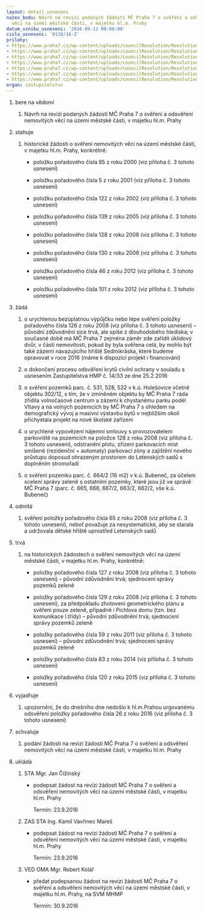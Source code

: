 ```yaml
---
layout: detail_usneseni
nazev_bodu: Návrh na revizi podaných žádostí MČ Praha 7 o svěření a odsvěření nemovitých
  věcí na území městské části, v majetku hl.m. Prahy
datum_vzniku_usneseni: '2016-09-12 00:00:00'
cislo_usneseni: '0138/16-Z'
prilohy:
- https://www.praha7.cz/wp-content/uploads/councilResolution/Resolutions/27472/export/DZ_revizeMHMP0916~103835.docx
- https://www.praha7.cz/wp-content/uploads/councilResolution/Resolutions/27472/export/02_revizeMHMP0916~103834.xls
- https://www.praha7.cz/wp-content/uploads/councilResolution/Resolutions/27472/export/03_revizeMHMP0916~103833.xls
- https://www.praha7.cz/wp-content/uploads/councilResolution/Resolutions/27472/export/04_revizeMHMP0916~103832.doc
- https://www.praha7.cz/wp-content/uploads/councilResolution/Resolutions/27472/export/05_revizeMHMP0916~103831.pdf
- https://www.praha7.cz/wp-content/uploads/councilResolution/Resolutions/27472/export/0817R~103830.pdf
- https://www.praha7.cz/wp-content/uploads/councilResolution/Resolutions/27472/export/export~301555.pdf
organ: zastupitelstvo
---
```

<ol id="urzList" class="urzList_view"><li id="" class="urzClass1"><span name="1">bere na vědomí</span><ol class="urzOlClass"><li style="text-align: left;" id="" class="urzClass2"><span><p>Návrh na revizi podaných žádostí MČ Praha 7 o svěření a odsvěření nemovitých věcí na území městské části, v majetku hl.m. Prahy</p></span></li></ol></li><li id="" class="urzClass1"><span name="27">stahuje</span><ol class="urzOlClass"><li style="text-align: left;" id="" class="urzClass2"><span><p>historické žádosti o svěření nemovitých věcí na území městské části, v majetku hl.m. Prahy, konkrétně:</p></span><ul class="urzUlClass"><li style="text-align: left;" id="" class="urzClass3"><span><p>položku pořadového čísla 85 z roku 2000 (viz příloha č. 3 tohoto usnesení)</p></span></li><li style="text-align: left;" id="" class="urzClass3"><span><p>položku pořadového čísla&nbsp;5 z roku 2001 (viz příloha č. 3 tohoto usnesení)</p></span></li><li style="text-align: left;" id="" class="urzClass3"><span><p>položku pořadového čísla&nbsp;122 z roku 2002 (viz příloha č. 3 tohoto usnesení)</p></span></li><li style="text-align: left;" id="" class="urzClass3"><span><p>položku pořadového čísla&nbsp;139 z roku 2005 (viz příloha č. 3 tohoto usnesení)</p></span></li><li style="text-align: left;" id="" class="urzClass3"><span><p>položku pořadového čísla&nbsp;128 z roku 2008 (viz příloha č. 3 tohoto usnesení)</p></span></li><li style="text-align: left;" id="" class="urzClass3"><span><p>položku pořadového čísla&nbsp;130 z roku 2008 (viz příloha č. 3 tohoto usnesení)</p></span></li><li style="text-align: left;" id="" class="urzClass3"><span><p>položku pořadového čísla&nbsp;46 z roku 2012 (viz příloha č. 3 tohoto usnesení)</p></span></li><li style="text-align: left;" id="" class="urzClass3"><span><p>položku pořadového čísla&nbsp;101 z roku 2012 (viz příloha č. 3 tohoto usnesení)</p></span></li></ul></li></ol></li><li id="" class="urzClass1"><span name="86">žádá</span><ol class="urzOlClass"><li style="text-align: left;" id="" class="urzClass2"><span><p>o urychlenou bezúplatnou výpůjčku nebo lépe svěření položky pořadového čísla 126 z roku 2008 (viz příloha č. 3 tohoto usnesení) – původní zdůvodnění sice trvá, ale spíše z dlouhodobého hlediska; v současné době má MČ Praha 7 zejména záměr zde zařídit úklidový dvůr, v části nemovitosti, pokud by byla svěřena celá, by mohlo být také zázemí navazujícího hřiště Sedmikráska, které budeme opravovat v roce 2016 (máme k dispozici projekt i financování)</p></span></li><li style="text-align: left;" id="" class="urzClass2"><span><p>o dokončení procesu odsvěření krytů civilní ochrany v souladu s usnesením Zastupitelstva HMP č. 14/33 ze dne 25.2.2016</p></span></li><li style="text-align: left;" id="" class="urzClass2"><span><p>o svěření pozemků parc. č. 531, 528, 532 v k.ú. Holešovice včetně objektu 302/12, s tím, že v zmíněném objektu by MČ Praha 7 ráda zřídila volnočasové centrum a zázemí k chystanému parku podél Vltavy a na volných pozemcích by MČ Praha 7 s ohledem na demografický vývoj a masivní výstavbu bytů v nejbližším okolí přichystala projekt na nové školské zařízení</p></span></li><li style="text-align: left;" id="" class="urzClass2"><span><p>o urychlené vypovězení nájemní smlouvy s provozovatelem parkoviště na pozemcích na položce 128 z roku 2008 (viz příloha č. 3 tohoto usnesení), odstranění plotu, zřízení parkovacích míst smíšené (rezidenční + automaty) parkovací zóny a zajištění nového průstupu doposud ohrazeným prostorem do Letenských sadů s doplněním stromořadí</p></span></li><li style="text-align: left;" id="" class="urzClass2"><span><p>o svěření pozemku parc. č. 664/2 (16 m2) v k.ú. Bubeneč, za účelem scelení správy zeleně s ostatními pozemky, které jsou již ve správě MČ Praha 7 (parc. č. 665, 666, 667/2, 663/2, 662/2, vše k.ú. Bubeneč)</p></span></li></ol></li><li id="" class="urzClass1"><span name="87">odmítá</span><ol class="urzOlClass"><li style="text-align: left;" id="" class="urzClass2"><span><p>svěření položky pořadového čísla 65 z roku 2008 (viz příloha č. 3 tohoto usnesení), neboť považuje za nesystematické, aby se starala a udržovala dětské hřiště uprostřed Letenských sadů</p></span></li></ol></li><li id="" class="urzClass1"><span name="30">trvá</span><ol class="urzOlClass"><li style="text-align: left;" id="" class="urzClass2"><span><p>na historických žádostech o svěření nemovitých věcí na území městské části, v majetku hl.m. Prahy, konkrétně:</p></span><ul class="urzUlClass"><li style="text-align: left;" id="" class="urzClass3"><span><p>položky pořadového čísla 127 z roku 2008 (viz příloha č. 3 tohoto usnesení) – původní zdůvodnění trvá; sjednocení správy pozemků zeleně</p></span></li><li style="text-align: left;" id="" class="urzClass3"><span><p>položky pořadového čísla 129 z roku 2008 (viz příloha č. 3 tohoto usnesení), za předpokladu zhotovení geometrického plánu a svěření pouze zeleně, případně i Pichlova domu (tzn. bez komunikace I.třídy) – původní zdůvodnění trvá; sjednocení správy pozemků zeleně</p></span></li><li style="text-align: left;" id="" class="urzClass3"><span><p>položky pořadového čísla 59 z roku 2011 (viz příloha č. 3 tohoto usnesení) – původní zdůvodnění trvá; sjednocení správy pozemků zeleně</p></span></li><li style="text-align: left;" id="" class="urzClass3"><span><p>položky pořadového čísla 83 z roku 2014 (viz příloha č. 3 tohoto usnesení)</p></span></li><li style="text-align: left;" id="" class="urzClass3"><span><p>položky pořadového čísla 120 z roku 2015 (viz příloha č. 3 tohoto usnesení)</p></span></li></ul></li></ol></li><li id="" class="urzClass1"><span name="83">vyjadřuje</span><ol class="urzOlClass"><li style="text-align: left;" id="" class="urzClass2"><span><p>upozornění, že do dnešního dne nedošlo k hl.m.Prahou urgovanému odsvěření položky pořadového čísla 26 z roku 2016 (viz příloha č. 3 tohoto usnesení)</p></span></li></ol></li><li id="" class="urzClass1"><span name="24">schvaluje</span><ol id="" class="urzOlClass"><li style="text-align: left;" id="" class="urzClass2"><span><p>podání žádosti na revizi žádostí MČ Praha 7 o svěření a odsvěření nemovitých věcí na území městské části, v majetku hl.m. Prahy</p></span></li></ol></li><li class="urzClass1" id="urzUkoly"><span name="1">ukládá</span><ol class="urzOlClass"><li class="urzClass2"><span><p>STA Mgr. Jan Čižinský</p></span><ul class="urzUlClass"><li class="urzClass3"><span><p>podepsat žádost na revizi žádostí MČ Praha 7 o svěření a odsvěření nemovitých věcí na území městské části, v majetku hl.m. Prahy</p></span><span class="urzUkolTermin">  Termín:&nbsp;23.9.2016</span></li></ul></li><li class="urzClass2"><span><p>ZAS STA Ing. Kamil Vavřinec Mareš</p></span><ul class="urzUlClass"><li class="urzClass3"><span><p>podepsat žádost na revizi žádostí MČ Praha 7 o svěření a odsvěření nemovitých věcí na území městské části, v majetku hl.m. Prahy</p></span><span class="urzUkolTermin">  Termín:&nbsp;23.9.2016</span></li></ul></li><li class="urzClass2"><span><p>VED OMA Mgr. Robert Kolář</p></span><ul class="urzUlClass"><li class="urzClass3"><span><p>předat podepsanou žádost na revizi žádostí MČ Praha 7 o svěření a odsvěření nemovitých věcí na území městské části, v majetku hl.m. Prahy, na SVM MHMP</p></span><span class="urzUkolTermin">  Termín:&nbsp;30.9.2016</span></li></ul></li></ol></li></ol>